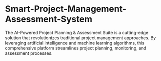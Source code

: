 # Smart-Project-Management-Assessment-System
The AI-Powered Project Planning &amp; Assessment Suite is a cutting-edge solution that revolutionizes traditional project management approaches. By leveraging artificial intelligence and machine learning algorithms, this comprehensive platform streamlines project planning, monitoring, and assessment processes.
